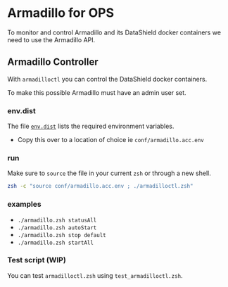 # Armadillo for OPS

To monitor and control Armadillo and its DataShield docker containers we need to use the Armadillo API.

## Armadillo Controller

With `armadilloctl` you can control the DataShield docker containers.

To make this possible Armadillo must have an admin user set.

### env.dist

The file [`env.dist`](./env.dist) lists the required environment variables.

- Copy this over to a location of choice ie `conf/armadillo.acc.env`

### run

Make sure to `source` the file in your current `zsh` or through a new shell.

```zsh
zsh -c "source conf/armadillo.acc.env ; ./armadilloctl.zsh"
```

### examples

- `./armadillo.zsh statusAll`
- `./armadillo.zsh autoStart`
- `./armadillo.zsh stop default`
- `./armadillo.zsh startAll`

### Test script (WIP)

You can test `armadilloctl.zsh` using `test_armadilloctl.zsh`.
